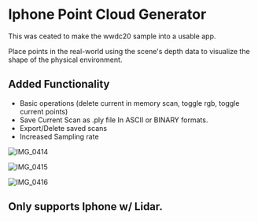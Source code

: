 # Iphone Point Cloud Generator

This was ceated to make the wwdc20 sample into a usable app.

Place points in the real-world using the scene's depth data to visualize the shape of the physical environment.

## Added Functionality
 - Basic operations (delete current in memory scan, toggle rgb, toggle current points)
 - Save Current Scan as .ply file In ASCII or BINARY formats.
 - Export/Delete saved scans
 - Increased Sampling rate

![IMG_0414](https://user-images.githubusercontent.com/69623522/129967409-b2d9f3c2-7f9c-4524-a832-a415154a7dfd.PNG)

![IMG_0415](https://user-images.githubusercontent.com/69623522/129967591-bb178416-2323-4e7c-a378-10169ab40fa5.PNG)

![IMG_0416](https://user-images.githubusercontent.com/69623522/129967643-29c5113b-a464-41a7-8231-abb5313b9438.PNG)

## Only supports Iphone w/ Lidar.



